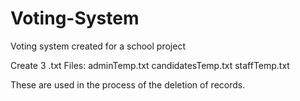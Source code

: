 # Voting-System
Voting system created for a school project

Create 3 .txt Files:
adminTemp.txt
candidatesTemp.txt
staffTemp.txt

These are used in the process of the deletion of records.
